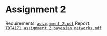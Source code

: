 # Assignment 2

Requirements: [`assignment_2.pdf`](assignment_2.pdf)
Report: [`TDT4171_assignment_2_bayesian_networks.pdf`](TDT4171_assignment_2_bayesian_networks.pdf)